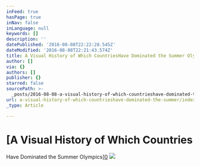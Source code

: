 ```yaml
---
inFeed: true
hasPage: true
inNav: false
inLanguage: null
keywords: []
description: ''
datePublished: '2016-08-08T22:22:28.545Z'
dateModified: '2016-08-08T22:21:43.574Z'
title: A Visual History of Which CountriesHave Dominated the Summer Olympics
author: []
via: {}
authors: []
publisher: {}
starred: false
sourcePath: >-
  _posts/2016-08-08-a-visual-history-of-which-countrieshave-dominated-the-summer.md
url: a-visual-history-of-which-countrieshave-dominated-the-summer/index.html
_type: Article

---
```

# [A Visual History of Which Countries  
Have Dominated the Summer Olympics][0]
![](https://the-grid-user-content.s3-us-west-2.amazonaws.com/a146dcd1-5b74-4da1-b15d-ba6172791b59.png)

[0]: http://www.nytimes.com/interactive/2016/08/08/sports/olympics/history-olympic-dominance-charts.html
